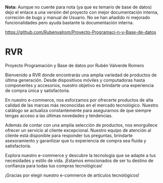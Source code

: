 **Nota:** 
Aunque no cuente para nota (ya que es temario de base de datos) dejo el enlace a una versión del proyecto con mejor documentación interna, correción de bugs y manual de Usuario. No se han añadido ni mejorado funcionalidades pero ayuda bastante la documentación interna.

https://github.com/Rubenvalrom/Proyecto-Programaci-n-y-Base-de-datos

# RVR

Proyecto Programación y Base de datos por Rubén Valverde Romero

Bienvenido a RVR donde encontrarás una amplia variedad de productos de última generación. Desde dispositivos móviles y computadoras hasta componentes y accesorios, nuestro objetivo es brindarte una experiencia de compra única y satisfactoria.

En nuestro e-commerce, nos esforzamos por ofrecerte productos de alta calidad de las marcas más reconocidas en el mercado tecnológico. Nuestro catálogo se actualiza constantemente para asegurarnos de que siempre tengas acceso a las últimas novedades y tendencias.

Además de contar con una amplia selección de productos, nos enorgullece ofrecer un servicio al cliente excepcional. Nuestro equipo de atención al cliente está disponible para responder tus preguntas, brindarte asesoramiento y garantizar que tu experiencia de compra sea fluida y satisfactoria.

Explora nuestro e-commerce y descubre la tecnología que se adapte a tus necesidades y estilo de vida. ¡Estamos emocionados de ser tu destino de confianza para todas tus compras tecnológicas!

¡Gracias por elegir nuestro e-commerce de artículos tecnológicos!
